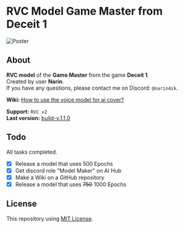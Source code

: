 # RVC Model Game Master from Deceit 1

![Poster](https://cdn.discordapp.com/attachments/639792159469469698/1146147519802384474/rvcgmposter.png)

## About
**RVC model** of the **Game Master** from the game **Deceit 1**.  
Created by user **Narin**.  
If you have any questions, please contact me on Discord: `@narin4ik`.  

**Wiki:** [How to use the voice model for ai cover?](https://github.com/YT-Narin/RVC-Model-Game-Master-D1/wiki/How-to-use-the-voice-model-for-ai-cover%3F)  

**Support:** `RVC v2`  
**Last version:** [build-v.1.1.0](https://github.com/YT-Narin/RVC-Model-Game-Master-D1/releases/tag/build-v.1.1.0)

## Todo
All tasks completed.
- [X] Release a model that uses 500 Epochs
- [X] Get discord role "Model Maker" on AI Hub
- [X] Make a Wiki on a GitHub repository
- [X] Release a model that uses ~~750~~ 1000 Epochs

## License
This repository using [MIT License](https://github.com/YT-Narin/RVC-Model-Game-Master-Deceit-1/blob/main/LICENSE).
